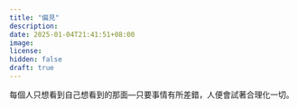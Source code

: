 ```yaml
---
title: "偏見"
description: 
date: 2025-01-04T21:41:51+08:00
image: 
license: 
hidden: false
draft: true
---
```


每個人只想看到自己想看到的那面—只要事情有所差錯，人便會試著合理化一切。
